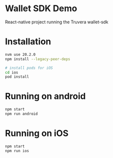 # Wallet SDK Demo
React-native project running the Truvera wallet-sdk

# Installation

```bash
nvm use 20.2.0
npm install --legacy-peer-deps

# install pods for iOS
cd ios
pod install
```


# Running on android
```bash
npm start
npm run android
```


# Running on iOS
```bash
npm start
npm run ios
```
